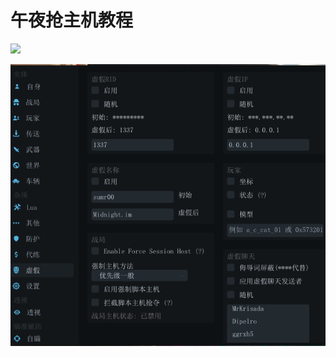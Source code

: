 # 午夜抢主机教程

![](../../.gitbook/assets/d67e86a9aba7120d005830243180a93f\_1643560175656-bbe1335b-35a8-4ae5-b551-606b2ab52d66\_x-oss-process=image%2Fresize%2Cw\_733%2Climit\_0.png)

![](<../../.gitbook/assets/image (21) (1) (1) (1) (1) (1) (1) (1) (1) (1).png>)
